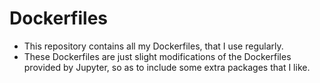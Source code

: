 # Dockerfiles
- This repository contains all my Dockerfiles, that I use regularly.
- These Dockerfiles are just slight modifications of the Dockerfiles provided by Jupyter, so as to include some extra packages that I like.
